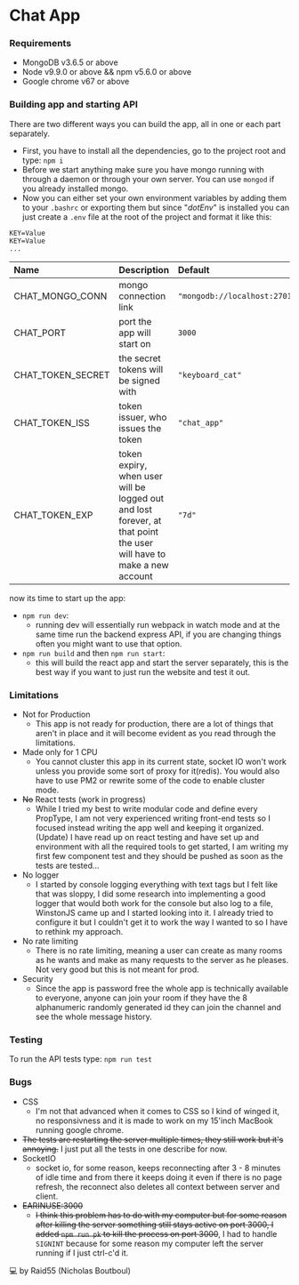# Chat App

### Requirements

- MongoDB v3.6.5 or above
- Node v9.9.0 or above && npm v5.6.0 or above
- Google chrome v67 or above

### Building app and starting API
There are two different ways you can build the app, all in one or each part separately.
- First, you have to install all the dependencies, go to the project root and type:  `npm i`
- Before we start anything make sure you have mongo running with through a daemon or through your own server. You can use `mongod` if you already installed mongo.
- Now you can either set your own environment variables by adding them to your `.bashrc` or exporting them but since "*dotEnv*" is installed you can just create a `.env` file at the root of the project and format it like this:
```.env
KEY=Value
KEY=Value
...
```


| Name        |Description           | Default  |
| :------------- |:-----------| :----- |
| CHAT_MONGO_CONN     | mongo connection link      |   `"mongodb://localhost:27017/chat_app"` |
| CHAT_PORT | port the app will start on      |    `3000`  |
| CHAT_TOKEN_SECRET |  the secret tokens will be signed with     |    `"keyboard_cat"`  |
| CHAT_TOKEN_ISS | token issuer, who issues the token      |    `"chat_app"`  |
| CHAT_TOKEN_EXP | token expiry, when user will be logged out and lost forever, at that point the user will have to make a new account     |    `"7d"`  |

now its time to start up the app:
- `npm run dev`:
  - running dev will essentially run webpack in watch mode and at the same time run the backend express API, if you are changing things often you might want to use that option.
- `npm run build` and then `npm run start`:
  - this will build the react app and start the server separately, this is the best way if you want to just run the website and test it out.


### Limitations
- Not for Production
  - This app is not ready for production, there are a lot of things that aren't in place and it will become evident as you read through the limitations.
- Made only for 1 CPU
  - You cannot cluster this app in its current state, socket IO won't work unless you provide some sort of proxy for it(redis). You would also have to use PM2 or rewrite some of the code to enable cluster mode.
- ~~No~~ React tests (work in progress)
  - While I tried my best to write modular code and define every PropType, I am not very experienced writing front-end tests so I focused instead writing the app well and keeping it organized. (Update) I have read up on react testing and have set up and environment with all the required tools to get started, I am writing my first few component test and they should be pushed as soon as the tests are tested...
- No logger
  - I started by console logging everything with text tags but I felt like that was sloppy, I did some research into implementing a good logger that would both work for the console but also log to a file, WinstonJS came up and I started looking into it. I already tried to configure it but I couldn't get it to work the way I wanted to so I have to rethink my approach.
- No rate limiting
  - There is no rate limiting, meaning a user can create as many rooms as he wants and make as many requests to the server as he pleases. Not very good but this is not meant for prod.
- Security
  - Since the app is password free the whole app is technically available to everyone, anyone can join your room if they have the 8 alphanumeric randomly generated id they can join the channel and see the whole message history.

### Testing
To run the API tests type: `npm run test`

### Bugs
- CSS
  - I'm not that advanced when it comes to CSS so I kind of winged it, no responsivness and it is made to work on my 15'inch MacBook running google chrome.
- ~~The tests are restarting the server multiple times, they still work but it's annoying.~~ I just put all the tests in one describe for now.
- SocketIO
  - socket io, for some reason, keeps reconnecting after 3 - 8 minutes of idle time and from there it keeps doing it even if there is no page refresh, the reconnect also deletes all context between server and client. 
- ~~EARINUSE:3000~~
  - ~~I think this problem has to do with my computer but for some reason after killing the server something still stays active on port 3000, I added `npm run pk` to kill the process on port 3000~~, I had to handle `SIGNINT` because for some reason my computer left the server running if I just ctrl-c'd it.

:computer: by Raid55 (Nicholas Boutboul)
